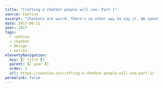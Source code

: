 ```yaml
---
title: "Crafting a chatbot people will use: Part 1"
source: Cantina
excerpt: "Chatbots are weird. There's no other way to say it. We spent the past month working on a chatbot project and it was one of the most difficult design problems I've faced in my professional career"
date: 2017-06-21
year: 2017
tags:
  - cantina
  - chatbot
  - design
  - series
eleventyNavigation:
  key: {{ title }}
  parent: {{ year }}
  order: 2
  url: https://cantina.co/crafting-a-chatbot-people-will-use-part-1/
permalink: false
---
```

